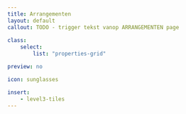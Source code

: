 ```yaml
---
title: Arrangementen
layout: default
callout: TODO - trigger tekst vanop ARRANGEMENTEN page
    
class:
    select: 
        list: "properties-grid"

preview: no

icon: sunglasses

insert:
    - level3-tiles
---
```

